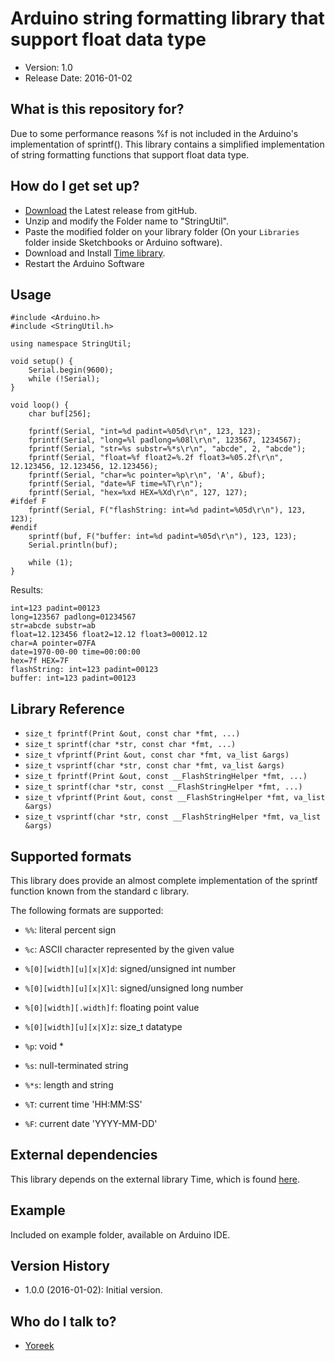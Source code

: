# Arduino string formatting library that support float data type

* Version: 1.0
* Release Date: 2016-01-02

## What is this repository for? ##

Due to some performance reasons %f is not included in the Arduino's implementation of sprintf().
This library contains a simplified implementation of string formatting functions that support float data type.

## How do I get set up? ##

 * [Download](https://github.com/yoreek/Arduino-StringUtil/archive/master.zip) the Latest release from gitHub.
 * Unzip and modify the Folder name to "StringUtil".
 * Paste the modified folder on your library folder (On your `Libraries` folder inside Sketchbooks or Arduino software).
 * Download and Install [Time library](https://github.com/PaulStoffregen/Time).
 * Restart the Arduino Software


## Usage ##

```
#include <Arduino.h>
#include <StringUtil.h>

using namespace StringUtil;

void setup() {
    Serial.begin(9600);
    while (!Serial);
}

void loop() {
    char buf[256];

    fprintf(Serial, "int=%d padint=%05d\r\n", 123, 123);
    fprintf(Serial, "long=%l padlong=%08l\r\n", 123567, 1234567);
    fprintf(Serial, "str=%s substr=%*s\r\n", "abcde", 2, "abcde");
    fprintf(Serial, "float=%f float2=%.2f float3=%05.2f\r\n", 12.123456, 12.123456, 12.123456);
    fprintf(Serial, "char=%c pointer=%p\r\n", 'A', &buf);
    fprintf(Serial, "date=%F time=%T\r\n");
    fprintf(Serial, "hex=%xd HEX=%Xd\r\n", 127, 127);
#ifdef F
    fprintf(Serial, F("flashString: int=%d padint=%05d\r\n"), 123, 123);
#endif
    sprintf(buf, F("buffer: int=%d padint=%05d\r\n"), 123, 123);
    Serial.println(buf);

    while (1);
}
```

Results:
```
int=123 padint=00123
long=123567 padlong=01234567
str=abcde substr=ab
float=12.123456 float2=12.12 float3=00012.12
char=A pointer=07FA
date=1970-00-00 time=00:00:00
hex=7f HEX=7F
flashString: int=123 padint=00123
buffer: int=123 padint=00123
```

## Library Reference ##

- `size_t fprintf(Print &out, const char *fmt, ...)`
- `size_t sprintf(char *str, const char *fmt, ...)`
- `size_t vfprintf(Print &out, const char *fmt, va_list &args)`
- `size_t vsprintf(char *str, const char *fmt, va_list &args)`
- `size_t fprintf(Print &out, const __FlashStringHelper *fmt, ...)`
- `size_t sprintf(char *str, const __FlashStringHelper *fmt, ...)`
- `size_t vfprintf(Print &out, const __FlashStringHelper *fmt, va_list &args)`
- `size_t vsprintf(char *str, const __FlashStringHelper *fmt, va_list &args)`

## Supported formats ##

This library does provide an almost complete implementation of the sprintf function known from the standard c library.

The following formats are supported:

* `%%`: literal percent sign

* `%c`: ASCII character represented by the given value

* `%[0][width][u][x|X]d`: signed/unsigned int number

* `%[0][width][u][x|X]l`: signed/unsigned long number

* `%[0][width][.width]f`: floating point value

* `%[0][width][u][x|X]z`: size_t datatype

* `%p`: void *

* `%s`: null-terminated string

* `%*s`: length and string

* `%T`: current time 'HH:MM:SS'

* `%F`: current date 'YYYY-MM-DD'


## External dependencies ##

This library depends on the external library Time, which is found [here](https://github.com/PaulStoffregen/Time).


## Example ##

Included on example folder, available on Arduino IDE.


## Version History ##

 * 1.0.0 (2016-01-02): Initial version.


## Who do I talk to? ##

 * [Yoreek](https://github.com/yoreek)
